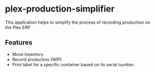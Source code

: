 # plex-production-simplifier

This application helps to simplify the process of recording production on the Plex ERP

## Features

- Move Inventory
- Record production (WIP)
- Print label for a specific container based on its serial number.
